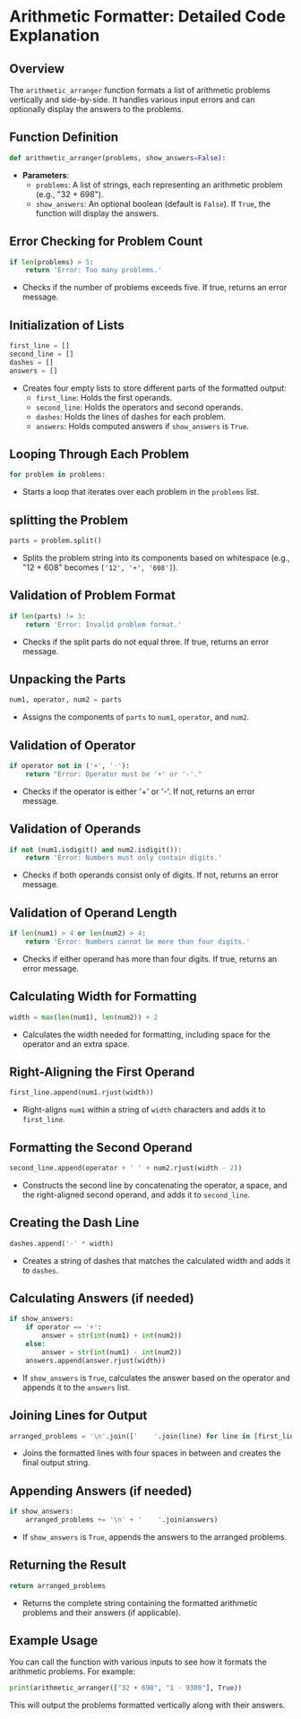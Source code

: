 # Arithmetic Formatter: Detailed Code Explanation

## Overview
The `arithmetic_arranger` function formats a list of arithmetic problems vertically and side-by-side. It handles various input errors and can optionally display the answers to the problems.

## Function Definition
```python
def arithmetic_arranger(problems, show_answers=False):
```
- **Parameters**:
  - `problems`: A list of strings, each representing an arithmetic problem (e.g., "32 + 698").
  - `show_answers`: An optional boolean (default is `False`). If `True`, the function will display the answers.

## Error Checking for Problem Count
```python
if len(problems) > 5:
    return 'Error: Too many problems.'
```
- Checks if the number of problems exceeds five. If true, returns an error message.

## Initialization of Lists
```python
first_line = []
second_line = []
dashes = []
answers = []
```
- Creates four empty lists to store different parts of the formatted output:
  - `first_line`: Holds the first operands.
  - `second_line`: Holds the operators and second operands.
  - `dashes`: Holds the lines of dashes for each problem.
  - `answers`: Holds computed answers if `show_answers` is `True`.

## Looping Through Each Problem
```python
for problem in problems:
```
- Starts a loop that iterates over each problem in the `problems` list.

## splitting the Problem
```python
parts = problem.split()
```
- Splits the problem string into its components based on whitespace (e.g., "12 + 608" becomes `['12', '+', '608']`).

## Validation of Problem Format
```python
if len(parts) != 3:
    return 'Error: Invalid problem format.'
```
- Checks if the split parts do not equal three. If true, returns an error message.

## Unpacking the Parts
```python
num1, operator, num2 = parts
```
- Assigns the components of `parts` to `num1`, `operator`, and `num2`.

## Validation of Operator
```python
if operator not in ('+', '-'):
    return "Error: Operator must be '+' or '-'."
```
- Checks if the operator is either '+' or '-'. If not, returns an error message.

## Validation of Operands
```python
if not (num1.isdigit() and num2.isdigit()):
    return 'Error: Numbers must only contain digits.'
```
- Checks if both operands consist only of digits. If not, returns an error message.

## Validation of Operand Length
```python
if len(num1) > 4 or len(num2) > 4:
    return 'Error: Numbers cannot be more than four digits.'
```
- Checks if either operand has more than four digits. If true, returns an error message.

## Calculating Width for Formatting
```python
width = max(len(num1), len(num2)) + 2
```
- Calculates the width needed for formatting, including space for the operator and an extra space.

## Right-Aligning the First Operand
```python
first_line.append(num1.rjust(width))
```
- Right-aligns `num1` within a string of `width` characters and adds it to `first_line`.

## Formatting the Second Operand
```python
second_line.append(operator + ' ' + num2.rjust(width - 2))
```
- Constructs the second line by concatenating the operator, a space, and the right-aligned second operand, and adds it to `second_line`.

## Creating the Dash Line
```python
dashes.append('-' * width)
```
- Creates a string of dashes that matches the calculated width and adds it to `dashes`.

## Calculating Answers (if needed)
```python
if show_answers:
    if operator == '+':
        answer = str(int(num1) + int(num2))
    else:
        answer = str(int(num1) - int(num2))
    answers.append(answer.rjust(width))
```
- If `show_answers` is `True`, calculates the answer based on the operator and appends it to the `answers` list.

## Joining Lines for Output
```python
arranged_problems = '\n'.join(['    '.join(line) for line in [first_line, second_line, dashes]])
```
- Joins the formatted lines with four spaces in between and creates the final output string.

## Appending Answers (if needed)
```python
if show_answers:
    arranged_problems += '\n' + '    '.join(answers)
```
- If `show_answers` is `True`, appends the answers to the arranged problems.

## Returning the Result
```python
return arranged_problems
```
- Returns the complete string containing the formatted arithmetic problems and their answers (if applicable).

## Example Usage
You can call the function with various inputs to see how it formats the arithmetic problems. For example:
```python
print(arithmetic_arranger(["32 + 698", "1 - 9380"], True))
```
This will output the problems formatted vertically along with their answers.
